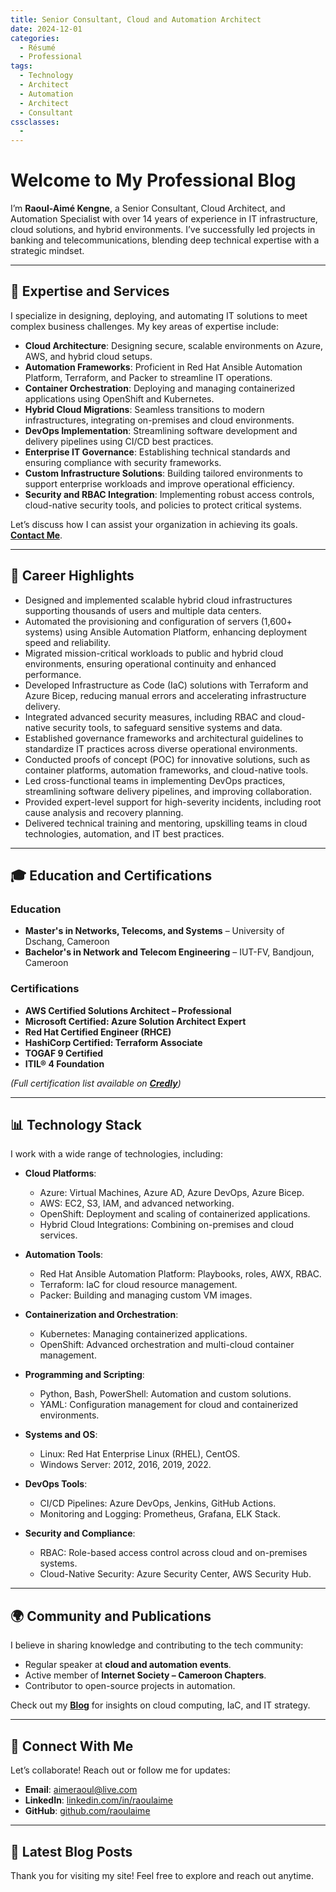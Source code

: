 ```yaml
---
title: Senior Consultant, Cloud and Automation Architect
date: 2024-12-01
categories:
  - Résumé
  - Professional
tags:
  - Technology
  - Architect
  - Automation
  - Architect
  - Consultant
cssclasses:
  -
---
```


# Welcome to My Professional Blog

I’m **Raoul-Aimé Kengne**, a Senior Consultant, Cloud Architect, and Automation Specialist with over 14 years of experience in IT infrastructure, cloud solutions, and hybrid environments. I’ve successfully led projects in banking and telecommunications, blending deep technical expertise with a strategic mindset.

---

## 🚀 Expertise and Services

I specialize in designing, deploying, and automating IT solutions to meet complex business challenges. My key areas of expertise include:

- **Cloud Architecture**: Designing secure, scalable environments on Azure, AWS, and hybrid cloud setups.
- **Automation Frameworks**: Proficient in Red Hat Ansible Automation Platform, Terraform, and Packer to streamline IT operations.
- **Container Orchestration**: Deploying and managing containerized applications using OpenShift and Kubernetes.
- **Hybrid Cloud Migrations**: Seamless transitions to modern infrastructures, integrating on-premises and cloud environments.
- **DevOps Implementation**: Streamlining software development and delivery pipelines using CI/CD best practices.
- **Enterprise IT Governance**: Establishing technical standards and ensuring compliance with security frameworks.
- **Custom Infrastructure Solutions**: Building tailored environments to support enterprise workloads and improve operational efficiency.
- **Security and RBAC Integration**: Implementing robust access controls, cloud-native security tools, and policies to protect critical systems.

Let’s discuss how I can assist your organization in achieving its goals. **[Contact Me](#connect-with-me)**.

---

## 🌟 Career Highlights

- Designed and implemented scalable hybrid cloud infrastructures supporting thousands of users and multiple data centers.
- Automated the provisioning and configuration of servers (1,600+ systems) using Ansible Automation Platform, enhancing deployment speed and reliability.
- Migrated mission-critical workloads to public and hybrid cloud environments, ensuring operational continuity and enhanced performance.
- Developed Infrastructure as Code (IaC) solutions with Terraform and Azure Bicep, reducing manual errors and accelerating infrastructure delivery.
- Integrated advanced security measures, including RBAC and cloud-native security tools, to safeguard sensitive systems and data.
- Established governance frameworks and architectural guidelines to standardize IT practices across diverse operational environments.
- Conducted proofs of concept (POC) for innovative solutions, such as container platforms, automation frameworks, and cloud-native tools.
- Led cross-functional teams in implementing DevOps practices, streamlining software delivery pipelines, and improving collaboration.
- Provided expert-level support for high-severity incidents, including root cause analysis and recovery planning.
- Delivered technical training and mentoring, upskilling teams in cloud technologies, automation, and IT best practices.

---

## 🎓 Education and Certifications

### Education
- **Master's in Networks, Telecoms, and Systems** – University of Dschang, Cameroon
- **Bachelor's in Network and Telecom Engineering** – IUT-FV, Bandjoun, Cameroon

### Certifications
- **AWS Certified Solutions Architect – Professional**
- **Microsoft Certified: Azure Solution Architect Expert**
- **Red Hat Certified Engineer (RHCE)**
- **HashiCorp Certified: Terraform Associate**
- **TOGAF 9 Certified**
- **ITIL® 4 Foundation**

*(Full certification list available on **[Credly](https://www.credly.com/users/raoulaime)**)*

---

## 📊 Technology Stack

I work with a wide range of technologies, including:

- **Cloud Platforms**:
  - Azure: Virtual Machines, Azure AD, Azure DevOps, Azure Bicep.
  - AWS: EC2, S3, IAM, and advanced networking.
  - OpenShift: Deployment and scaling of containerized applications.
  - Hybrid Cloud Integrations: Combining on-premises and cloud services.

- **Automation Tools**:
  - Red Hat Ansible Automation Platform: Playbooks, roles, AWX, RBAC.
  - Terraform: IaC for cloud resource management.
  - Packer: Building and managing custom VM images.

- **Containerization and Orchestration**:
  - Kubernetes: Managing containerized applications.
  - OpenShift: Advanced orchestration and multi-cloud container management.

- **Programming and Scripting**:
  - Python, Bash, PowerShell: Automation and custom solutions.
  - YAML: Configuration management for cloud and containerized environments.

- **Systems and OS**:
  - Linux: Red Hat Enterprise Linux (RHEL), CentOS.
  - Windows Server: 2012, 2016, 2019, 2022.

- **DevOps Tools**:
  - CI/CD Pipelines: Azure DevOps, Jenkins, GitHub Actions.
  - Monitoring and Logging: Prometheus, Grafana, ELK Stack.

- **Security and Compliance**:
  - RBAC: Role-based access control across cloud and on-premises systems.
  - Cloud-Native Security: Azure Security Center, AWS Security Hub.

---

## 🌍 Community and Publications

I believe in sharing knowledge and contributing to the tech community:

- Regular speaker at **cloud and automation events**.
- Active member of **Internet Society – Cameroon Chapters**.
- Contributor to open-source projects in automation.

Check out my **[Blog](#blog)** for insights on cloud computing, IaC, and IT strategy.

---

## 📧 Connect With Me

Let’s collaborate! Reach out or follow me for updates:

- **Email**: [aimeraoul@live.com](mailto:aimeraoul@live.com)
- **LinkedIn**: [linkedin.com/in/raoulaime](https://linkedin.com/in/raoulaime)
- **GitHub**: [github.com/raoulaime](https://github.com/raoulaime)

---

## 📰 Latest Blog Posts


Thank you for visiting my site! Feel free to explore and reach out anytime.
